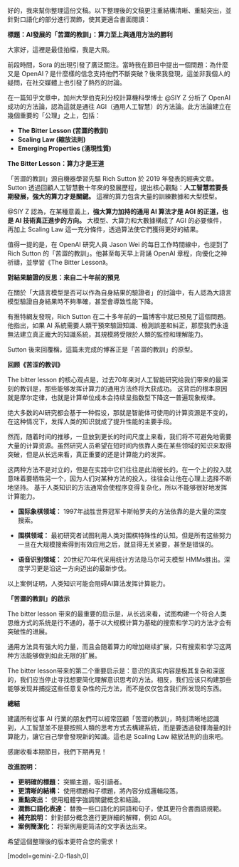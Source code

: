 好的，我來幫你整理這份文稿。以下整理後的文稿更注重結構清晰、重點突出，並針對口語化的部分進行潤飾，使其更適合書面閱讀：

**標題：AI發展的「苦澀的教訓」：算力至上與通用方法的勝利**

大家好，這裡是最佳拍檔，我是大飛。

前段時間，Sora 的出現引發了廣泛關注。當時我在節目中提出一個問題：為什麼又是 OpenAI？是什麼樣的信念支持他們不斷突破？後來我發現，這並非我個人的疑問，在社交媒體上也引發了熱烈的討論。

在一篇知乎文章中，加州大學伯克利分校計算機科學博士 @SIY Z 分析了 OpenAI 成功的方法論，認為這就是通往 AGI（通用人工智慧）的方法論。此方法論建立在幾個重要的「公理」之上，包括：

*   **The Bitter Lesson (苦澀的教訓)**
*   **Scaling Law (縮放法則)**
*   **Emerging Properties (湧現性質)**

**The Bitter Lesson：算力才是王道**

「苦澀的教訓」源自機器學習先驅 Rich Sutton 於 2019 年發表的經典文章。Sutton 透過回顧人工智慧數十年來的發展歷程，提出核心觀點：**人工智慧若要長期發展，強大的算力才是關鍵。** 這裡的算力包含大量的訓練數據和大型模型。

@SIY Z 認為，在某種意義上，**強大算力加持的通用 AI 算法才是 AGI 的正道，也是 AI 技術真正進步的方向。** 大模型、大算力和大數據構成了 AGI 的必要條件，再加上 Scaling Law 這一充分條件，透過算法使它們獲得更好的結果。

值得一提的是，在 OpenAI 研究人員 Jason Wei 的每日工作時間線中，也提到了 Rich Sutton 的「苦澀的教訓」。他甚至每天早上背誦 OpenAI 章程，向優化之神祈禱，並學習《The Bitter Lesson》。

**對結果驗證的反思：來自二十年前的預見**

在關於「大語言模型是否可以作為自身結果的驗證者」的討論中，有人認為大語言模型驗證自身結果時不夠準確，甚至會導致性能下降。

有推特網友發現，Rich Sutton 在二十多年前的一篇博客中就已預見了這個問題。他指出，如果 AI 系統需要人類干預來驗證知識、檢測誤差和糾正，那麼我們永遠無法建立真正龐大的知識系統，其規模將受限於人類的監控和理解能力。

Sutton 後來回覆稱，這篇未完成的博客正是「苦澀的教訓」的原型。

**回顾《苦涩的教训》**

The bitter lesson 的核心观点是，过去70年来对人工智能研究给我们带来的最深刻的教训是，那些能够发挥计算力的通用方法终将大获成功。 这背后的根本原因就是摩尔定律，也就是计算单位成本会持续呈指数型下降这一普遍现象规律。

绝大多数的AI研究都会基于一种假设，那就是智能体可使用的计算资源是不变的，在这种情况下，发挥人类的知识就成了提升性能的主要手段。

然而，随着时间的推移，一旦放到更长的时间尺度上来看，我们将不可避免地需要大量的计算资源。虽然研究人员希望在短时间内依靠人类在某些领域的知识来取得突破，但是从长远来看，真正重要的还是计算能力的发挥。

这两种方法不是对立的，但是在实践中它们往往是此消彼长的。在一个上的投入就意味着要牺牲另一个，因为人们对某种方法的投入，往往会让他在心理上选择不断地坚持。 基于人类知识的方法通常会使程序变得复杂化，所以不能够很好地发挥计算能力。

*   **国际象棋领域：** 1997年战胜世界冠军卡斯帕罗夫的方法依靠的是大量的深度搜索。

*   **围棋领域：** 最初研究者试图利用人类对围棋特殊性的认知。但是所有这些努力一旦在大规模搜索得到有效应用之后，就显得无关紧要，甚至是错误的。
*   **语音识别领域：** 20世纪70年代采用统计方法隐马尔可夫模型 HMMs胜出。深度学习更是沿这一方向迈出的最新步伐。

以上案例证明，人类知识可能会阻碍AI算法发挥计算能力。

**「苦澀的教訓」的啟示**

The bitter lesson 带来的最重要的启示是，从长远来看，试图构建一个符合人类思维方式的系统是行不通的，基于以大规模计算为基础的搜索和学习的方法才会有突破性的进展。

通用方法具有强大的力量，而且会随着算力的增加继续扩展，只有搜索和学习这两种方法能够做到如此无限的扩展。

The bitter lesson带来的第二个重要启示是：意识的真实内容是极其复杂和深邃的，我们应当停止寻找想要简化理解意识思考的方法。相反，我们应该只构建那些能够发现并捕捉这些任意复杂性的元方法，而不是仅仅包含我们所发现的东西。

**總結**

建議所有從事 AI 行業的朋友們可以經常回顧「苦澀的教訓」，時刻清晰地認識到，人工智慧並不是要按照人類的思考方式去構建系統，而是要透過發揮海量的計算能力，讓它自己學會發現新的知識。這也是 Scaling Law 縮放法則的由來吧。

感謝收看本期節目，我們下期再見！

**改進說明：**

*   **更明確的標題：** 突顯主題，吸引讀者。
*   **更清晰的結構：** 使用標題和子標題，將內容分成邏輯段落。
*   **重點突出：** 使用粗體字強調關鍵概念和結論。
*   **潤飾口語化表達：** 替換一些口語化的詞語和句子，使其更符合書面語規範。
*   **補充說明：** 針對部分概念進行更詳細的解釋，例如 AGI。
*   **案例簡潔化：** 将案例用更简洁的文字表达出来。

希望這個整理後的版本更符合您的需求！

[model=gemini-2.0-flash,0]

